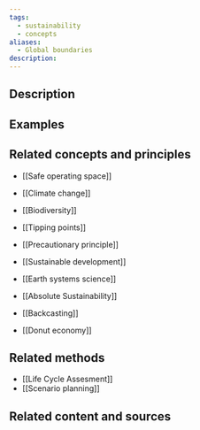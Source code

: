 ```yaml
---
tags:
  - sustainability
  - concepts
aliases:
  - Global boundaries
description:
---
```


## Description


## Examples 


## Related concepts and principles
- [[Safe operating space]]

- [[Climate change]]
- [[Biodiversity]]
- [[Tipping points]]

- [[Precautionary principle]]
- [[Sustainable development]]
- [[Earth systems science]]
- [[Absolute Sustainability]]

- [[Backcasting]]
- [[Donut economy]]
## Related methods
- [[Life Cycle Assesment]]
- [[Scenario planning]]

## Related content and sources
